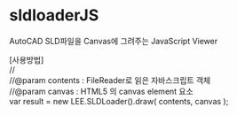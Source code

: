 # sldloaderJS
AutoCAD SLD파일을 Canvas에 그려주는 JavaScript Viewer

[사용방법]<br>
//<br>
//@param contents : FileReader로 읽은  자바스크립트 객체<br>
//@param   canvas : HTML5 의 canvas element 요소<br>
var result = new LEE.SLDLoader().draw( contents, canvas );<br>
